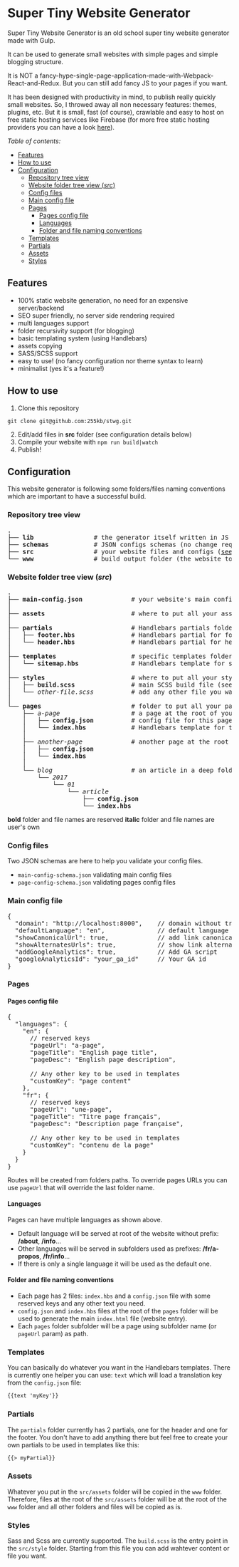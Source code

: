 # Super Tiny Website Generator

Super Tiny Website Generator is an old school super tiny website generator made with Gulp.

It can be used to generate small websites with simple pages and simple blogging structure.

It is NOT a fancy-hype-single-page-application-made-with-Webpack-React-and-Redux. But you can still add fancy JS to your pages if you want.

It has been designed with productivity in mind, to publish really quickly small websites. So, I throwed away all non necessary features: themes, plugins, etc.
But it is small, fast (of course), crawlable and easy to host on free static hosting services like Firebase (for more free static hosting providers you can have a look [here](https://github.com/255kb/stack-on-a-budget/blob/master/pages/static-app-hosting.md)).

*Table of contents:*

<!-- TOC depthFrom:2 -->

- [Features](#features)
- [How to use](#how-to-use)
- [Configuration](#configuration)
    - [Repository tree view](#repository-tree-view)
    - [Website folder tree view (*src*)](#website-folder-tree-view-src)
    - [Config files](#config-files)
    - [Main config file](#main-config-file)
    - [Pages](#pages)
        - [Pages config file](#pages-config-file)
        - [Languages](#languages)
        - [Folder and file naming conventions](#folder-and-file-naming-conventions)
    - [Templates](#templates)
    - [Partials](#partials)
    - [Assets](#assets)
    - [Styles](#styles)

<!-- /TOC -->

## Features

- 100% static website generation, no need for an expensive server/backend
- SEO super friendly, no server side rendering required
- multi languages support
- folder recursivity support (for blogging)
- basic templating system (using Handlebars)
- assets copying
- SASS/SCSS support
- easy to use! (no fancy configuration nor theme syntax to learn)
- minimalist (yes it's a feature!)

## How to use

1. Clone this repository

```
git clone git@github.com:255kb/stwg.git
```

2. Edit/add files in **src** folder (see configuration details below)
3. Compile your website with `npm run build|watch`
4. Publish!

## Configuration

This website generator is following some folders/files naming conventions which are important to have a successful build.

### Repository tree view

<pre>
.
├── <b>lib</b>                # the generator itself written in JS (no change required)
├── <b>schemas</b>            # JSON configs schemas (no change required)
├── <b>src</b>                # your website files and configs (<a href="#website-folder-src">see below</a>)
└── <b>www</b>                # build output folder (the website to publish)
</pre>

### Website folder tree view (*src*)

<pre>
.
├── <b>main-config.json</b>             # your website's main config
│
├── <b>assets</b>                       # where to put all your assets (see below)
│
├── <b>partials</b>                     # Handlebars partials folder
│   ├── <b>footer.hbs</b>               # Handlebars partial for footer
│   └── <b>header.hbs</b>               # Handlebars partial for header
│
├── <b>templates</b>                    # specific templates folder
│   └── <b>sitemap.hbs</b>              # Handlebars template for sitemap
│
├── <b>styles</b>                       # where to put all your styles (see below)
│   ├── <b>build.scss</b>               # main SCSS build file (see Styles section)
│   └── <i>other-file.scss</i>          # add any other file you want and simply import it in build.scss
│
└── <b>pages</b>                        # folder to put all your pages (see below)
    ├── <i>a-page</i>                   # a page at the root of your website "/a-page"
    │   ├── <b>config.json</b>          # config file for this page (see below)
    │   └── <b>index.hbs</b>            # Handlebars template for this file (see below)
    │
    ├── <i>another-page</i>             # another page at the root of your website "/another-page"
    │   ├── <b>config.json</b>
    │   └── <b>index.hbs</b>
    │
    └── <i>blog</i>                     # an article in a deep folder "/blog/2017/01/article"
        └── <i>2017</i>
            └── <i>01</i>
                └── <i>article</i>
                    ├── <b>config.json</b>
                    └── <b>index.hbs</b>
</pre>

**bold** folder and file names are reserved
**italic** folder and file names are user's own

### Config files

Two JSON schemas are here to help you validate your config files.
- `main-config-schema.json` validating main config files
- `page-config-schema.json` validating pages config files

### Main config file

<pre>
{
  "domain": "http://localhost:8000",    // domain without trailing slash
  "defaultLanguage": "en",              // default language
  "showCanonicalUrl": true,             // add link canonical to page
  "showAlternatesUrls": true,           // show link alternate for i18n
  "addGoogleAnalytics": true,           // Add GA script
  "googleAnalyticsId": "your_ga_id"     // Your GA id
}
</pre>

### Pages

#### Pages config file

<pre>
{
  "languages": {
    "en": {
      // reserved keys
      "pageUrl": "a-page",
      "pageTitle": "English page title",
      "pageDesc": "English page description",

      // Any other key to be used in templates
      "customKey": "page content"
    },
    "fr": {
      // reserved keys
      "pageUrl": "une-page",
      "pageTitle": "Titre page français",
      "pageDesc": "Description page française",

      // Any other key to be used in templates
      "customKey": "contenu de la page"
    }
  }
}
</pre>

Routes will be created from folders paths. To override pages URLs you can use  `pageUrl` that will override the last folder name.

#### Languages

Pages can have multiple languages as shown above.
- Default language will be served at root of the website without prefix: **/about**, **/info**...
- Other languages will be served in subfolders used as prefixes: **/fr/a-propos**, **/fr/info**...
- If there is only a single language it will be used as the default one.

#### Folder and file naming conventions

- Each page has 2 files: `index.hbs` and a `config.json` file with some reserved keys and any other text you need.
- `config.json` and `index.hbs` files at the root of the `pages` folder will be used to generate the main `index.html` file (website entry).
- Each `pages` folder subfolder will be a page using subfolder name (or `pageUrl` param) as path.


### Templates

You can basically do whatever you want in the Handlebars templates.
There is currently one helper you can use: `text` which will load a translation key from the `config.json` file:

```html
{{text 'myKey'}}
```

### Partials

The `partials` folder currently has 2 partials, one for the header and one for the footer. You don't have to add anything there but feel free to create your own partials to be used in templates like this:

```html
{{> myPartial}}
```

### Assets

Whatever you put in the `src/assets` folder will be copied in the `www` folder. Therefore, files at the root of the `src/assets` folder will be at the root of the `www` folder and all other folders and files will be copied as is.

### Styles

Sass and Scss are currently supported. The `build.scss` is the entry point in the `src/style` folder. Starting from this file you can add wahtever content or file you want.
